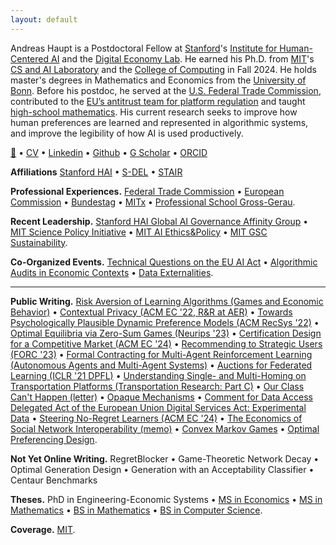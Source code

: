 ```yaml
---
layout: default
---
```


Andreas Haupt is a Postdoctoral Fellow at [Stanford](https://www.stanford.edu/)'s [Institute for Human-Centered AI](https://hai.stanford.edu/) and the [Digital Economy Lab](https://digitaleconomy.stanford.edu/). He earned his Ph.D. from [MIT](https://web.mit.edu/)'s [CS and AI Laboratory](https://www.csail.mit.edu) and the [College of Computing](https://computing.mit.edu) in Fall 2024. He holds master's degrees in Mathematics and Economics from the [University of Bonn](https://www.uni-bonn.de/de/startseite). Before his postdoc, he served at the [U.S. Federal Trade Commission](https://www.ftc.gov/), contributed to the [EU’s antitrust team for platform regulation](https://competition-policy.ec.europa.eu/index_en) and taught [high-school mathematics](https://www.bsgg.net/). His current research seeks to improve how human preferences are learned and represented in algorithmic systems, and improve the legibility of how AI is used productively.

[📧](mailto:haupt@mit.edu) • [CV](./assets/docs/CV.pdf) • [Linkedin](https://www.linkedin.com/in/indraos) • [Github](https://github.com/indraos/) • [G Scholar](https://scholar.google.com/citations?user=O6NknDYAAAAJ&hl=de) • [ORCID](https://orcid.org/0000-0002-2952-4188)

**Affiliations** [Stanford HAI](https://hai.stanford.edu/people/andy-haupt) • [S-DEL](https://digitaleconomy.stanford.edu/people/andreas-haupt/) • [STAIR](https://stairlab.stanford.edu/members/andy_haupt.html)

**Professional Experiences.** [Federal Trade Commission](https://www.ftc.gov/about-ftc/bureaus-offices/office-international-affairs) • [European Commission](https://ec.europa.eu/info/departments/competition_en) • [Bundestag](https://en.wikipedia.org/wiki/Nordsachsen_(electoral_district)) • [MITx](https://www.edx.org/course/machine-learning-with-python-from-linear-models-to) • [Professional School Gross-Gerau](https://www.teachfirst.de/).

**Recent Leadership.** [Stanford HAI Global AI Governance Affinity Group](https://docs.google.com/spreadsheets/d/1PiNkrq8rSfGrGhnQHD8BlD_GQ0detlI2Qw6lQPiTovI/edit?gid=0#gid=0) • [MIT Science Policy Initiative](http://mitspi.squarespace.com) • [MIT AI Ethics&Policy](https://mitaiethics.github.io/) • [MIT GSC Sustainability](https://calendar.mit.edu/event/gsc_sustainability_solveathon).

**Co-Organized Events.** [Technical Questions on the EU AI Act](https://mitaiethics.github.io/ai_act/) • [Algorithmic Audits in Economic Contexts](https://mitaiethics.github.io/algorithmic_audits/) • [Data Externalities](https://www.youtube.com/watch?v=c0cVUlk9czc).

---

**Public Writing.** [Risk Aversion of Learning Algorithms (Games and Economic Behavior)](https://arxiv.org/abs/2205.04619) • [Contextual Privacy (ACM EC '22, R&R at AER)](https://dl.acm.org/doi/10.1145/3490486.3538259) • [Towards Psychologically Plausible Dynamic Preference Models (ACM RecSys '22)](https://dl.acm.org/doi/fullHtml/10.1145/3523227.3546778) • [Optimal Equilibria via Zero-Sum Games (Neurips '23)](https://arxiv.org/abs/2306.05216) • [Certification Design for a Competitive Market (ACM EC '24)](http://arxiv.org/abs/2301.13449) • [Recommending to Strategic Users (FORC '23)](https://arxiv.org/abs/2302.06559) • [Formal Contracting for Multi-Agent Reinforcement Learning (Autonomous Agents and Multi-Agent Systems)](https://www.southampton.ac.uk/~eg/AAMAS2023/pdfs/p448.pdf) • [Auctions for Federated Learning (ICLR '21 DPFL)](https://arxiv.org/abs/2103.14375) • [Understanding Single- and Multi-Homing on Transportation Platforms (Transportation Research: Part C)](https://www.sciencedirect.com/science/article/abs/pii/S0968090X2300222X?via%3Dihub) • [Our Class Can't Happen (letter)](./letter.html) • [Opaque Mechanisms](http://arxiv.org/abs/2301.13404) • [Comment for Data Access Delegated Act of the European Union Digital Services Act: Experimental Data](https://ec.europa.eu/info/law/better-regulation/have-your-say/initiatives/13817-Delegated-Regulation-on-data-access-provided-for-in-the-Digital-Services-Act/F3423926_en) • [Steering No-Regret Learners (ACM EC '24)](https://arxiv.org/abs/2306.05221) • [The Economics of Social Network Interoperability (memo)](./assets/papers/term_economics_of_sni.pdf) • [Convex Markov Games](https://arxiv.org/abs/2410.16600) • [Optimal Preferencing Design](https://hartzell.scholars.harvard.edu/sites/g/files/omnuum5151/files/2025-01/Platform_preferencing_i_statics.pdf).

**Not Yet Online Writing.** RegretBlocker • Game-Theoretic Network Decay • Optimal Generation Design • Generation with an Acceptability Classifier • Centaur Benchmarks

**Theses.** PhD in Engineering-Economic Systems • [MS in Economics](assets/papers/thesis_msc_econ.pdf) • [MS in Mathematics](assets/papers/thesis_msc_math.pdf) • [BS in Mathematics](assets/papers/thesis_bsc_math.pdf) • [BS in Computer Science](assets/papers/thesis_bsc_cs.pdf).

**Coverage.** [MIT](https://idss.mit.edu/news/who-sees-what-online-and-why/).

<!--- **Selected Teachers.** [Erik Brynjolffson](http://web.mit.edu/15.575/575_syllabus.html) • [Jonathan Zittrain](https://cyber.harvard.edu/story/2021-07/design-democratic-discourse) • [Ash Carter](https://www.coursicle.com/harvard/courses/IGA/505/) • [Costis Daskalakis](http://people.csail.mit.edu/costis/6853fa2011/) • [Glenn Ellison](https://ocw.mit.edu/courses/14-271-industrial-organization-i-fall-2013/) • [Parag Pathak](http://docplayer.net/18504865-14-125-market-design.html) • [Mohammad Akbarpour and Shengwu Li](https://explorecourses.stanford.edu/search?view=catalog&filter-coursestatus-Active=on&page=0&catalog=&q=ECON+284%3A+Simplicity+and+Complexity+in+Economic+Theory&collapse=) • [Leslie Kaelbling](https://sicp-s4.mit.edu/fall22) • [Victor Chernozhoukov](https://congress-files.s3.amazonaws.com/2022-09/Using%20Machine%20Learning%20for%20Causal%20Inference%20in%20Economics.pdf) -->
